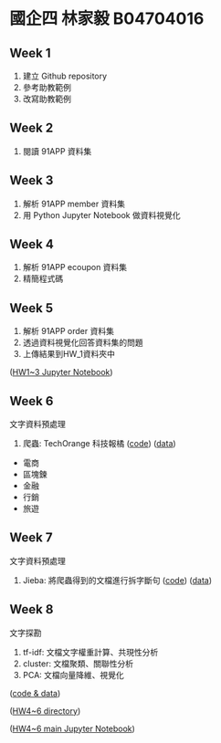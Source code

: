 # 國企四 林家毅 B04704016

## Week 1
1. 建立 Github repository
2. 參考助教範例
3. 改寫助教範例

## Week 2
1. 閱讀 91APP 資料集

## Week 3
1. 解析 91APP member 資料集
2. 用 Python Jupyter Notebook 做資料視覺化

## Week 4
1. 解析 91APP ecoupon 資料集
2. 精簡程式碼

## Week 5
1. 解析 91APP order 資料集
2. 透過資料視覺化回答資料集的問題
3. 上傳結果到HW_1資料夾中

([HW1~3 Jupyter Notebook](https://github.com/ChiaYi-LIN/1072-CSX4001-B04704016/blob/master/HW1~3/main.ipynb))
## Week 6
文字資料預處理
1. 爬蟲: TechOrange 科技報橘 ([code](https://github.com/ChiaYi-LIN/1072-CSX4001-B04704016/tree/master/HW4~6/crawler/tech_orange.ipynb)) ([data](https://github.com/ChiaYi-LIN/1072-CSX4001-B04704016/tree/master/HW4~6/crawler/data))
  * 電商
  * 區塊鍊
  * 金融
  * 行銷
  * 旅遊

## Week 7
文字資料預處理
1. Jieba: 將爬蟲得到的文檔進行拆字斷句 ([code](https://github.com/ChiaYi-LIN/1072-CSX4001-B04704016/tree/master/HW4~6/dictionary/news_to_seg.ipynb)) ([data](https://github.com/ChiaYi-LIN/1072-CSX4001-B04704016/tree/master/HW4~6/dictionary/data))

## Week 8
文字探勘
1. tf-idf: 文檔文字權重計算、共現性分析
2. cluster: 文檔聚類、關聯性分析
3. PCA: 文檔向量降維、視覺化

([code & data](https://github.com/ChiaYi-LIN/1072-CSX4001-B04704016/tree/master/HW4~6/tfidf_cluster_pca))

([HW4~6 directory](https://github.com/ChiaYi-LIN/1072-CSX4001-B04704016/blob/master/HW4~6/))

([HW4~6 main Jupyter Notebook](https://github.com/ChiaYi-LIN/1072-CSX4001-B04704016/blob/master/HW4~6/tfidf_cluster_pca/seg_apply_tfidf_cluster_pca.ipynb))
